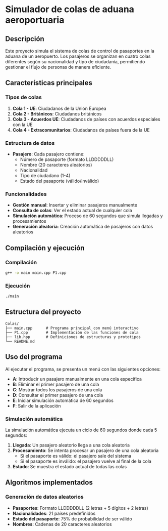 # Simulador de colas de aduana aeroportuaria

## Descripción

Este proyecto simula el sistema de colas de control de pasaportes en la aduana de un aeropuerto. Los pasajeros se organizan en cuatro colas diferentes según su nacionalidad y tipo de ciudadanía, permitiendo gestionar el flujo de personas de manera eficiente.

## Características principales

### Tipos de colas
1. **Cola 1 - UE**: Ciudadanos de la Unión Europea
2. **Cola 2 - Británicos**: Ciudadanos británicos
3. **Cola 3 - Acuerdos UE**: Ciudadanos de países con acuerdos especiales con la UE
4. **Cola 4 - Extracomunitarios**: Ciudadanos de países fuera de la UE

### Estructura de datos
- **Pasajero**: Cada pasajero contiene:
  - Número de pasaporte (formato LLDDDDDLL)
  - Nombre (20 caracteres aleatorios)
  - Nacionalidad
  - Tipo de ciudadano (1-4)
  - Estado del pasaporte (válido/inválido)

### Funcionalidades
- **Gestión manual**: Insertar y eliminar pasajeros manualmente
- **Consulta de colas**: Ver el estado actual de cualquier cola
- **Simulación automática**: Proceso de 60 segundos que simula llegadas y procesamientos
- **Generación aleatoria**: Creación automática de pasajeros con datos aleatorios

## Compilación y ejecución

### Compilación
```bash
g++ -o main main.cpp P1.cpp
```

### Ejecución
```bash
./main
```

## Estructura del proyecto

```
Colas/
├── main.cpp      # Programa principal con menú interactivo
├── P1.cpp        # Implementación de las funciones de cola
├── lib.hpp       # Definiciones de estructuras y prototipos
└── README.md     
```

## Uso del programa

Al ejecutar el programa, se presenta un menú con las siguientes opciones:

- **A**: Introducir un pasajero manualmente en una cola específica
- **B**: Eliminar el primer pasajero de una cola
- **C**: Mostrar todos los pasajeros de una cola
- **D**: Consultar el primer pasajero de una cola
- **E**: Iniciar simulación automática de 60 segundos
- **F**: Salir de la aplicación

### Simulación automática

La simulación automática ejecuta un ciclo de 60 segundos donde cada 5 segundos:

1. **Llegada**: Un pasajero aleatorio llega a una cola aleatoria
2. **Procesamiento**: Se intenta procesar un pasajero de una cola aleatoria
   - Si el pasaporte es válido: el pasajero sale del sistema
   - Si el pasaporte es inválido: el pasajero vuelve al final de la cola
3. **Estado**: Se muestra el estado actual de todas las colas

## Algoritmos implementados

### Generación de datos aleatorios
- **Pasaportes**: Formato LLDDDDDLL (2 letras + 5 dígitos + 2 letras)
- **Nacionalidades**: 21 países predefinidos
- **Estado del pasaporte**: 75% de probabilidad de ser válido
- **Nombres**: Cadenas de 20 caracteres aleatorios
